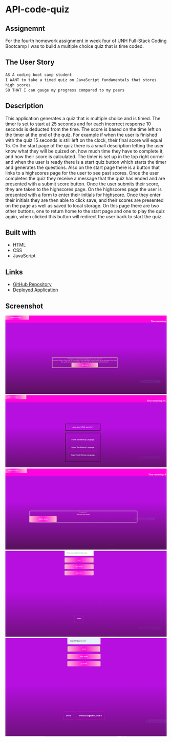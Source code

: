# API-code-quiz

## Assignemnt

For the fourth homework assignment in week four of UNH Full-Stack Coding Bootcamp I was to build a multiple choice  quiz that is time coded.

## The User Story

```
AS A coding boot camp student
I WANT to take a timed quiz on JavaScript fundamentals that stores high scores
SO THAT I can gauge my progress compared to my peers

```

## Description

This application generates a quiz that is multiple choice and is timed. The timer is set to start at 25 seconds and for each incorrect response 10 seconds is deducted from the time. The score is based on the time left on the timer at the end of the quiz. For example if when the user is finished with the quiz 15 seconds is still left on the clock, their final score will equal 15. On the start page of the quiz there is a small description letting the user know what they will be quized on, how much time they have to complete it, and how their score is calculated. The timer is set up in the top right corner and when the user is ready there is a start quiz button which starts the timer and generates the questions. Also on the start page there is a button that links to a highscores page for the user to see past scores. Once the user completes the quiz they receive a message that the quiz has ended and are presented with a submit score button. Once the user submits their score, they are taken to the highscores page. On the highscores page the user is presented with a form to enter their initials for highscore. Once they enter their initials they are then able to click save, and their scores are presented on the page as well as saved to local storage. On this page there are two other buttons, one to return home to the start page and one to play the quiz again, when clicked this button will redirect the user back to start the quiz.  

## Built with

* HTML
* CSS
* JavaScript

## Links

* [GitHub Repository](https://github.com/efagioli01/API-code-quiz)
* [Deployed Application](https://efagioli01.github.io/API-code-quiz/)


## Screenshot 
 ![screenshot](./images/apisnip1.PNG)
 ![screenshot](./images/apisnip2.PNG)
 ![screenshot](./images/apisnip3.PNG)
 ![screenshot](./images/apisnip4.PNG)
 ![screenshot](./images/apisnip5.PNG)
 
